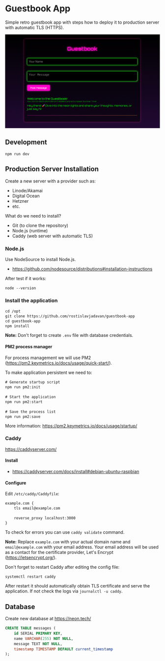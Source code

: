 # Guestbook App

Simple retro guestbook app with steps how to deploy it to production server with automatic TLS (HTTPS).

![Screenshot](screenshot.png)

## Development

```shell
npm run dev
```

## Production Server Installation

Create a new server with a provider such as:
- Linode/Akamai
- Digital Ocean
- Hetzner
- etc.

What do we need to install?
- Git (to clone the repository)
- Node.js (runtime)
- Caddy (web server with automatic TLS)

### Node.js

Use NodeSource to install Node.js.
- https://github.com/nodesource/distributions#installation-instructions

After test if it works:

```shell
node --version
```

### Install the application

```shell
cd /opt
git clone https://github.com/rostislavjadavan/guestbook-app
cd guestbook-app
npm install
```

__Note:__ Don't forget to create `.env` file with database credentials.

#### PM2 process manager

For process management we will use PM2 (https://pm2.keymetrics.io/docs/usage/quick-start/).

To make application persistent we need to:

```shell
# Generate startup script
npm run pm2:init

# Start the application
npm run pm2:start

# Save the process list
npm run pm2:save
```

More information: https://pm2.keymetrics.io/docs/usage/startup/

### Caddy

https://caddyserver.com/

#### Install

- https://caddyserver.com/docs/install#debian-ubuntu-raspbian

#### Configure

Edit `/etc/caddy/Caddyfile`:

```caddy
example.com {
    tls email@example.com

    reverse_proxy localhost:3000
}
```

To check for errors you can use `caddy validate` command.

__Note:__ Replace `example.com` with your actual domain name and `email@example.com` with your email address. Your email address will be used as a contact for the certificate provider, Let's Encrypt (https://letsencrypt.org/).

Don't forget to restart Caddy after editing the config file:

```shell
systemctl restart caddy
```

After restart it should automatically obtain TLS certificate and serve the application. If not check the logs via `journalctl -u caddy`.

## Database

Create new database at https://neon.tech/

```sql
CREATE TABLE messages (
    id SERIAL PRIMARY KEY,
    name VARCHAR(255) NOT NULL,
    message TEXT NOT NULL,
    timestamp TIMESTAMP DEFAULT current_timestamp
);
```

